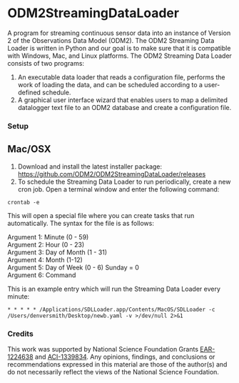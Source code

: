 ODM2StreamingDataLoader
======================

A program for streaming continuous sensor data into an instance of Version 2 of the Observations Data Model (ODM2). The ODM2 Streaming Data Loader is written in Python and our goal is to make sure that it is compatible with Windows, Mac, and Linux platforms. The ODM2 Streaming Data Loader consists of two programs:

1. An executable data loader that reads a configuration file, performs the work of loading the data, and can be scheduled according to a user-defined schedule.
2. A graphical user interface wizard that enables users to map a delimited datalogger text file to an ODM2 database and create a configuration file.

### Setup

## Mac/OSX

1. Download and install the latest installer package: https://github.com/ODM2/ODM2StreamingDataLoader/releases
2. To schedule the Streaming Data Loader to run periodically, create a new cron job. Open a terminal window and enter the following command:  
```
crontab -e
```  
This will open a special file where you can create tasks that run automatically. The syntax for the file is as follows:  

Argument 1: Minute (0 - 59)  
Argument 2: Hour (0 - 23)  
Argument 3: Day of Month (1 - 31)  
Argument 4: Month (1-12)  
Argument 5: Day of Week (0 - 6) Sunday = 0  
Argument 6: Command  

This is an example entry which will run the Streaming Data Loader every minute:  
```
* * * * * /Applications/SDLLoader.app/Contents/MacOS/SDLLoader -c /Users/denversmith/Desktop/newb.yaml -v >/dev/null 2>&1
```

### Credits

This work was supported by National Science Foundation Grants [EAR-1224638](http://www.nsf.gov/awardsearch/showAward?AWD_ID=1224638) and [ACI-1339834](http://www.nsf.gov/awardsearch/showAward?AWD_ID=1339834). Any opinions, findings, and conclusions or recommendations expressed in this material are those of the author(s) and do not necessarily reflect the views of the National Science Foundation. 
